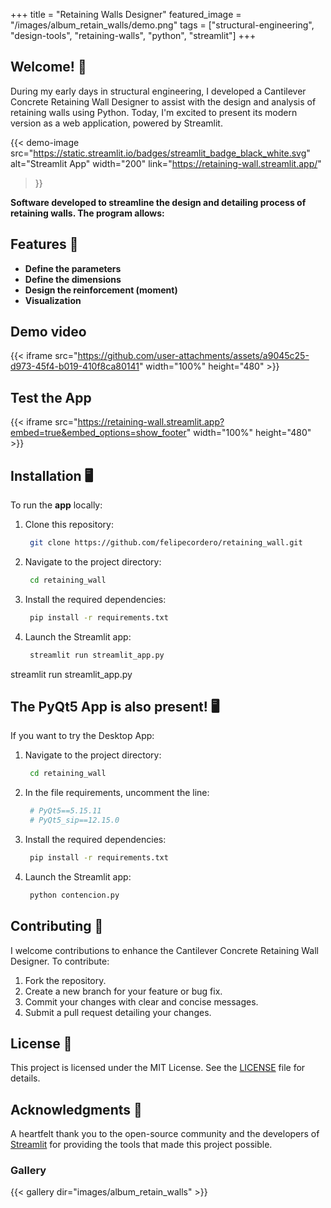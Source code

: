 +++
title = "Retaining Walls Designer"
featured_image = "/images/album_retain_walls/demo.png"
tags = ["structural-engineering", "design-tools", "retaining-walls", "python", "streamlit"]
+++

## Welcome! 👋


During my early days in structural engineering, I developed a Cantilever Concrete Retaining Wall Designer to assist with the design and analysis of retaining walls using Python. Today, I'm excited to present its modern version as a web application, powered by Streamlit.

{{< demo-image 
  src="https://static.streamlit.io/badges/streamlit_badge_black_white.svg"
  alt="Streamlit App"
  width="200"
  link="https://retaining-wall.streamlit.app/"
>}}

**Software developed to streamline the design and detailing process of retaining walls. The program allows:**

## Features 🚀

- **Define the parameters**
- **Define the dimensions**
- **Design the reinforcement (moment)**
- **Visualization**



## Demo video

{{< iframe src="https://github.com/user-attachments/assets/a9045c25-d973-45f4-b019-410f8ca80141" width="100%" height="480" >}}

## Test the App

{{< iframe src="https://retaining-wall.streamlit.app?embed=true&embed_options=show_footer" width="100%" height="480" >}}


## Installation 🖥️

To run the **app** locally:

1. Clone this repository:

   ```bash
    git clone https://github.com/felipecordero/retaining_wall.git
   ```

1. Navigate to the project directory:

   ```bash
    cd retaining_wall
   ```


3. Install the required dependencies:


   ```bash
    pip install -r requirements.txt
   ```

4. Launch the Streamlit app:


   ```bash
    streamlit run streamlit_app.py
   ```

streamlit run streamlit_app.py


## The PyQt5 App is also present! 🖥️

If you want to try the Desktop App:

1. Navigate to the project directory:

   ```bash
    cd retaining_wall
   ```


2. In the file requirements, uncomment the line:

   ```bash
    # PyQt5==5.15.11
    # PyQt5_sip==12.15.0
   ```

4. Install the required dependencies:

   ```bash
    pip install -r requirements.txt
   ```


5. Launch the Streamlit app:


   ```bash
    python contencion.py
   ```


## Contributing 🤝
I welcome contributions to enhance the Cantilever Concrete Retaining Wall Designer. To contribute:

1. Fork the repository.
2. Create a new branch for your feature or bug fix.
3. Commit your changes with clear and concise messages.
4. Submit a pull request detailing your changes.

## License 📄

This project is licensed under the MIT License. See the [LICENSE](LICENSE) file for details.

## Acknowledgments 🙏

A heartfelt thank you to the open-source community and the developers of [Streamlit](https://streamlit.io/) for providing the tools that made this project possible. 

### Gallery

{{< gallery dir="images/album_retain_walls" >}}
